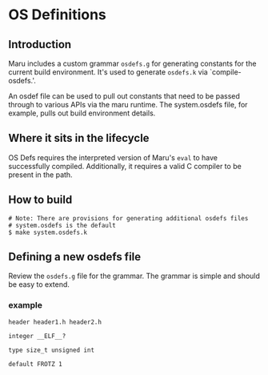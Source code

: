 # OS Definitions

## Introduction

Maru includes a custom grammar `osdefs.g` for generating constants for the current build environment. It's used to generate `osdefs.k` via `compile-osdefs.'.

An osdef file can be used to pull out constants that need to be passed through
to various APIs via the maru runtime. The system.osdefs file, for example, pulls
out build environment details.

## Where it sits in the lifecycle

OS Defs requires the interpreted version of Maru's `eval` to have successfully compiled. Additionally, it requires a valid C compiler to be present in the path.

## How to build
```shell
# Note: There are provisions for generating additional osdefs files
# system.osdefs is the default
$ make system.osdefs.k
```

## Defining a new osdefs file

Review the `osdefs.g` file for the grammar. The grammar is simple and should be easy to extend.



### example
```
header header1.h header2.h

integer __ELF__?

type size_t unsigned int

default FROTZ 1
```

